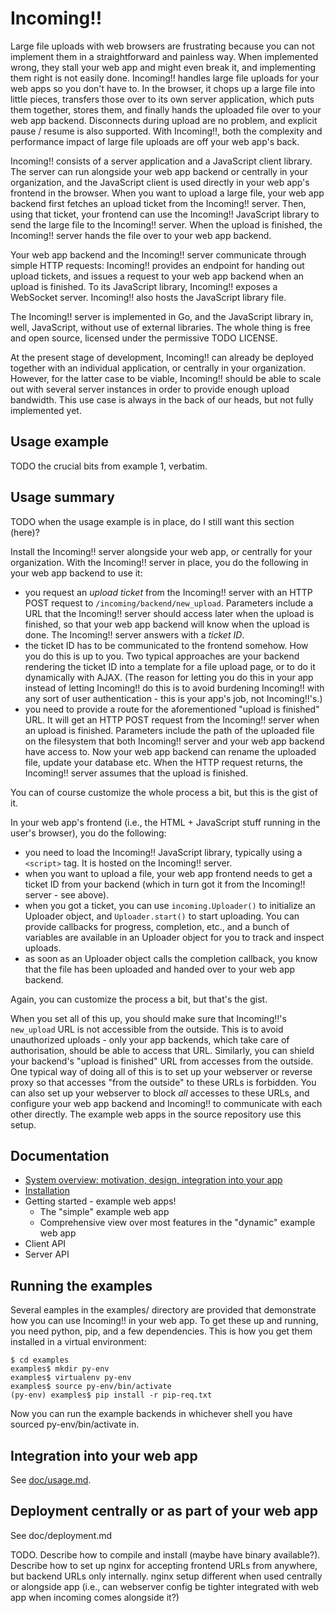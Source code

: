 Incoming!!
==========

Large file uploads with web browsers are frustrating because you can not implement them in a straightforward and painless way. When implemented wrong, they stall your web app and might even break it, and implementing them right is not easily done. Incoming!! handles large file uploads for your web apps so you don't have to. In the browser, it chops up a large file into little pieces, transfers those over to its own server application, which puts them together, stores them, and finally hands the uploaded file over to your web app backend. Disconnects during upload are no problem, and explicit pause / resume is also supported. With Incoming!!, both the complexity and performance impact of large file uploads are off your web app's back.

Incoming!! consists of a server application and a JavaScript client library. The server can run alongside your web app backend or centrally in your organization, and the JavaScript client is used directly in your web app's frontend in the browser. When you want to upload a large file, your web app backend first fetches an upload ticket from the Incoming!! server. Then, using that ticket, your frontend can use the Incoming!! JavaScript library to send the large file to the Incoming!! server. When the upload is finished, the Incoming!! server hands the file over to your web app backend.

Your web app backend and the Incoming!! server communicate through simple HTTP requests: Incoming!! provides an endpoint for handing out upload tickets, and issues a request to your web app backend when an upload is finished. To its JavaScript library, Incoming!! exposes a WebSocket server. Incoming!! also hosts the JavaScript library file.

The Incoming!! server is implemented in Go, and the JavaScript library in, well, JavaScript, without use of external libraries. The whole thing is free and open source, licensed under the permissive TODO LICENSE.

At the present stage of development, Incoming!! can already be deployed together with an individual application, or centrally in your organization. However, for the latter case to be viable, Incoming!! should be able to scale out with several server instances in order to provide enough upload bandwidth. This use case is always in the back of our heads, but not fully implemented yet.


Usage example
-------------

TODO the crucial bits from example 1, verbatim.


Usage summary
-------------

TODO when the usage example is in place, do I still want this section (here)?

Install the Incoming!! server alongside your web app, or centrally for your organization. With the Incoming!! server in place, you do the following in your web app backend to use it:

* you request an *upload ticket* from the Incoming!! server with an HTTP POST request to `/incoming/backend/new_upload`. Parameters include a URL that the Incoming!! server should access later when the upload is finished, so that your web app backend will know when the upload is done. The Incoming!! server answers with a *ticket ID*.
* the ticket ID has to be communicated to the frontend somehow. How you do this is up to you. Two typical approaches are your backend rendering the ticket ID into a template for a file upload page, or to do it dynamically with AJAX. (The reason for letting you do this in your app instead of letting Incoming!! do this is to avoid burdening Incoming!! with any sort of user authentication - this is your app's job, not Incoming!!'s.)
* you need to provide a route for the aforementioned "upload is finished" URL. It will get an HTTP POST request from the Incoming!! server when an upload is finished. Parameters include the path of the uploaded file on the filesystem that both Incoming!! server and your web app backend have access to. Now your web app backend can rename the uploaded file, update your database etc. When the HTTP request returns, the Incoming!! server assumes that the upload is finished.

You can of course customize the whole process a bit, but this is the gist of it.

In your web app's frontend (i.e., the HTML + JavaScript stuff running in the user's browser), you do the following:

* you need to load the Incoming!! JavaScript library, typically using a `<script>` tag. It is hosted on the Incoming!! server.
* when you want to upload a file, your web app frontend needs to get a ticket ID from your backend (which in turn got it from the Incoming!! server - see above). 
* when you got a ticket, you can use `incoming.Uploader()` to initialize an Uploader object, and `Uploader.start()` to start uploading. You can provide callbacks for progress, completion, etc., and a bunch of variables are available in an Uploader object for you to track and inspect uploads.
* as soon as an Uploader object calls the completion callback, you know that the file has been uploaded and handed over to your web app backend.

Again, you can customize the process a bit, but that's the gist.

When you set all of this up, you should make sure that Incoming!!'s `new_upload` URL is not accessible from the outside. This is to avoid unauthorized uploads - only your app backends, which take care of authorisation, should be able to access that URL. Similarly, you can shield your backend's "upload is finished" URL from accesses from the outside. One typical way of doing all of this is to set up your webserver or reverse proxy so that accesses "from the outside" to these URLs is forbidden. You can also set up your webserver to block *all* accesses to these URLs, and configure your web app backend and Incoming!! to communicate with each other directly. The example web apps in the source repository use this setup.


Documentation
-------------

* [System overview: motivation, design, integration into your app](doc/overview.md)
* [Installation](doc/installation.md)
* Getting started - example web apps!
    * The "simple" example web app
    * Comprehensive view over most features in the "dynamic" example web app
* Client API
* Server API







Running the examples
--------------------

Several eamples in the examples/ directory are provided that demonstrate how you can use Incoming!! in your web app. To get these up and running, you need python, pip, and a few dependencies. This is how you get them installed in a virtual environment:

    $ cd examples
    examples$ mkdir py-env
    examples$ virtualenv py-env
    examples$ source py-env/bin/activate
    (py-env) examples$ pip install -r pip-req.txt

Now you can run the example backends in whichever shell you have sourced py-env/bin/activate in.


Integration into your web app
-----------------------------

See [doc/usage.md](doc/usage.md).


Deployment centrally or as part of your web app
-----------------------------------------------

See doc/deployment.md

TODO. Describe how to compile and install (maybe have binary available?). Describe how to set up nginx for accepting frontend URLs from anywhere, but backend URLs only internally. nginx setup different when used centrally or alongside app (i.e., can webserver config be tighter integrated with web app when incoming comes alongside it?)
